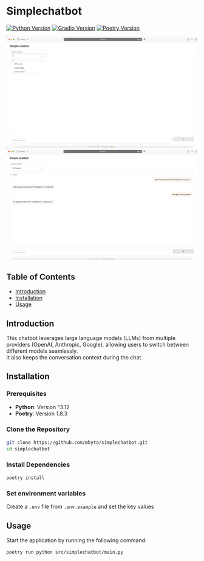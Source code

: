 # Simplechatbot

[![Python Version](https://img.shields.io/badge/python-^3.12-blue.svg)](https://www.python.org/downloads/)
[![Gradio Version](https://img.shields.io/badge/gradio-^5.0.1-green.svg)](https://gradio.app/)
[![Poetry Version](https://img.shields.io/badge/poetry-1.8.3-orange.svg)](https://python-poetry.org/)

<img src="./assets/model_selection.png" alt="Model selection" width="600" />
<img src="./assets/conversation.png" alt="Conversation" width="600" />

## Table of Contents

- [Introduction](#introduction)
- [Installation](#installation)
- [Usage](#usage)

## Introduction

This chatbot leverages large language models (LLMs) from multiple providers (OpenAI, Anthropic, Google), allowing users to switch between different models seamlessly.<br>It also keeps the conversation context during the chat.

## Installation

### Prerequisites

- **Python**: Version ^3.12
- **Poetry**: Version 1.8.3

### Clone the Repository

```bash
git clone https://github.com/mbyta/simplechatbot.git
cd simplechatbot
```

### Install Dependencies
```bash
poetry install
```

### Set environment variables
Create a `.env` file from `.env.example` and set the key values

## Usage
Start the application by running the following command:
```bash
poetry run python src/simplechatbot/main.py
```
